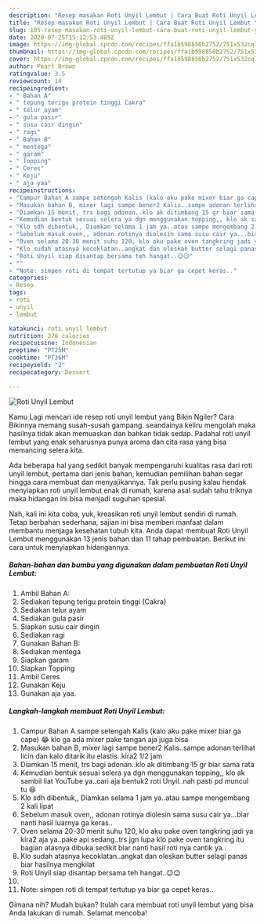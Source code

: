 ```yaml
---
description: "Resep masakan Roti Unyil Lembut | Cara Buat Roti Unyil Lembut Yang Bisa Manjain Lidah"
title: "Resep masakan Roti Unyil Lembut | Cara Buat Roti Unyil Lembut Yang Bisa Manjain Lidah"
slug: 105-resep-masakan-roti-unyil-lembut-cara-buat-roti-unyil-lembut-yang-bisa-manjain-lidah
date: 2020-07-25T15:12:53.485Z
image: https://img-global.cpcdn.com/recipes/ffa1b598850b2752/751x532cq70/roti-unyil-lembut-foto-resep-utama.jpg
thumbnail: https://img-global.cpcdn.com/recipes/ffa1b598850b2752/751x532cq70/roti-unyil-lembut-foto-resep-utama.jpg
cover: https://img-global.cpcdn.com/recipes/ffa1b598850b2752/751x532cq70/roti-unyil-lembut-foto-resep-utama.jpg
author: Pearl Brown
ratingvalue: 3.5
reviewcount: 14
recipeingredient:
- " Bahan A"
- " tepung terigu protein tinggi Cakra"
- " telur ayam"
- " gula pasir"
- " susu cair dingin"
- " ragi"
- " Bahan B"
- " mentega"
- " garam"
- " Topping"
- " Ceres"
- " Keju"
- " aja yaa"
recipeinstructions:
- "Campur Bahan A sampe setengah Kalis (kalo aku pake mixer biar ga cape) 😂 klo ga ada mixer pake tangan aja juga bisa"
- "Masukan bahan B, mixer lagi sampe bener2 Kalis..sampe adonan terlihat licin dan kalo ditarik itu elastis..kira2 1/2 jam"
- "Diamkan 15 menit, trs bagi adonan..klo ak ditimbang 15 gr biar sama rata"
- "Kemudian bentuk sesuai selera ya dgn menggunakan topping,, klo ak sambil liat YouTube ya..cari aja bentuk2 roti Unyil..nah pasti pd muncul tu 😆"
- "Klo sdh dibentuk,, Diamkan selama 1 jam ya..atau sampe mengembang 2 kali lipat"
- "Sebelum masuk oven,, adonan rotinya diolesin sama susu cair ya...biar nanti hasil luarnya ga keras.."
- "Oven selama 20-30 menit suhu 120, klo aku pake oven tangkring jadi ya kira2 aja ya..pake api sedang..trs jgn lupa klo pake oven tangkring itu bagian atasnya dibuka sedikit biar nanti hasil roti nya cantik ya.."
- "Klo sudah atasnya kecoklatan..angkat dan oleskan butter selagi panas biar hasilnya mengkilat"
- "Roti Unyil siap disantap bersama teh hangat..😉😉"
- ""
- "Note: simpen roti di tempat tertutup ya biar ga cepet keras.."
categories:
- Resep
tags:
- roti
- unyil
- lembut

katakunci: roti unyil lembut 
nutrition: 278 calories
recipecuisine: Indonesian
preptime: "PT25M"
cooktime: "PT36M"
recipeyield: "2"
recipecategory: Dessert

---
```



![Roti Unyil Lembut](https://img-global.cpcdn.com/recipes/ffa1b598850b2752/751x532cq70/roti-unyil-lembut-foto-resep-utama.jpg)

Kamu Lagi mencari ide resep roti unyil lembut yang Bikin Ngiler? Cara Bikinnya memang susah-susah gampang. seandainya keliru mengolah maka hasilnya tidak akan memuaskan dan bahkan tidak sedap. Padahal roti unyil lembut yang enak seharusnya punya aroma dan cita rasa yang bisa memancing selera kita.



Ada beberapa hal yang sedikit banyak mempengaruhi kualitas rasa dari roti unyil lembut, pertama dari jenis bahan, kemudian pemilihan bahan segar hingga cara membuat dan menyajikannya. Tak perlu pusing kalau hendak menyiapkan roti unyil lembut enak di rumah, karena asal sudah tahu triknya maka hidangan ini bisa menjadi suguhan spesial.


Nah, kali ini kita coba, yuk, kreasikan roti unyil lembut sendiri di rumah. Tetap berbahan sederhana, sajian ini bisa memberi manfaat dalam membantu menjaga kesehatan tubuh kita. Anda dapat membuat Roti Unyil Lembut menggunakan 13 jenis bahan dan 11 tahap pembuatan. Berikut ini cara untuk menyiapkan hidangannya.

<!--inarticleads1-->

##### Bahan-bahan dan bumbu yang digunakan dalam pembuatan Roti Unyil Lembut:

1. Ambil  Bahan A:
1. Sediakan  tepung terigu protein tinggi (Cakra)
1. Sediakan  telur ayam
1. Sediakan  gula pasir
1. Siapkan  susu cair dingin
1. Sediakan  ragi
1. Gunakan  Bahan B:
1. Sediakan  mentega
1. Siapkan  garam
1. Siapkan  Topping
1. Ambil  Ceres
1. Gunakan  Keju
1. Gunakan  aja yaa.




<!--inarticleads2-->

##### Langkah-langkah membuat Roti Unyil Lembut:

1. Campur Bahan A sampe setengah Kalis (kalo aku pake mixer biar ga cape) 😂 klo ga ada mixer pake tangan aja juga bisa
1. Masukan bahan B, mixer lagi sampe bener2 Kalis..sampe adonan terlihat licin dan kalo ditarik itu elastis..kira2 1/2 jam
1. Diamkan 15 menit, trs bagi adonan..klo ak ditimbang 15 gr biar sama rata
1. Kemudian bentuk sesuai selera ya dgn menggunakan topping,, klo ak sambil liat YouTube ya..cari aja bentuk2 roti Unyil..nah pasti pd muncul tu 😆
1. Klo sdh dibentuk,, Diamkan selama 1 jam ya..atau sampe mengembang 2 kali lipat
1. Sebelum masuk oven,, adonan rotinya diolesin sama susu cair ya...biar nanti hasil luarnya ga keras..
1. Oven selama 20-30 menit suhu 120, klo aku pake oven tangkring jadi ya kira2 aja ya..pake api sedang..trs jgn lupa klo pake oven tangkring itu bagian atasnya dibuka sedikit biar nanti hasil roti nya cantik ya..
1. Klo sudah atasnya kecoklatan..angkat dan oleskan butter selagi panas biar hasilnya mengkilat
1. Roti Unyil siap disantap bersama teh hangat..😉😉
1. 
1. Note: simpen roti di tempat tertutup ya biar ga cepet keras..




Gimana nih? Mudah bukan? Itulah cara membuat roti unyil lembut yang bisa Anda lakukan di rumah. Selamat mencoba!
